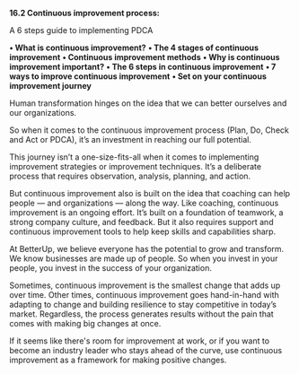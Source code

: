 **16.2 Continuous improvement process:**

 A 6 steps guide to implementing PDCA

**• What is continuous improvement?**
**• The 4 stages of continuous improvement**
**• Continuous improvement methods**
**• Why is continuous improvement important?**
**• The 6 steps in continuous improvement**
**• 7 ways to improve continuous improvement**
**• Set on your continuous improvement journey**

Human transformation hinges on the idea that we can better ourselves and our organizations.

So when it comes to the continuous improvement process (Plan, Do, Check and Act or PDCA), it’s an investment in reaching our full potential. 

This journey isn’t a one-size-fits-all when it comes to implementing improvement strategies or improvement techniques. It’s a deliberate process that requires observation, analysis, planning, and action. 

But continuous improvement also is built on the idea that coaching can help people — and organizations — along the way. Like coaching, continuous improvement is an ongoing effort. It’s built on a foundation of teamwork, a strong company culture, and feedback. But it also requires support and continuous improvement tools to help keep skills and capabilities sharp. 


At BetterUp, we believe everyone has the potential to grow and transform. We know businesses are made up of people. So when you invest in your people, you invest in the success of your organization.

Sometimes, continuous improvement is the smallest change that adds up over time. Other times, continuous improvement goes hand-in-hand with adapting to change and building resilience to stay competitive in today’s market. Regardless, the process generates results without the pain that comes with making big changes at once.

If it seems like there's room for improvement at work, or if you want to become an industry leader who stays ahead of the curve, use continuous improvement as a framework for making positive changes.

